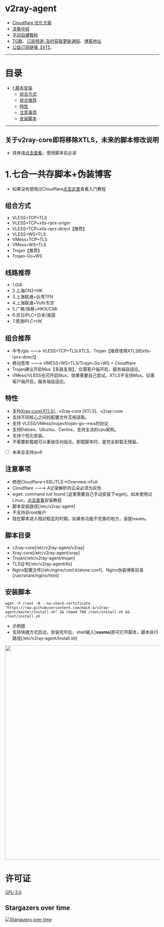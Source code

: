 # v2ray-agent
- [Cloudflare 优化方案](https://github.com/mack-a/v2ray-agent/blob/master/documents/optimize_V2Ray.md)
- [流量中转](https://github.com/mack-a/v2ray-agent/blob/master/documents/traffic_relay.md)
- [手动自建教程](https://github.com/mack-a/v2ray-agent/blob/master/documents/Cloudflare_install_manual.md)
- [TG群](https://t.me/technologyshare)、[订阅频道-及时获取更新通知](https://t.me/v2rayagentshare)、[博客地址](https://www.v2ray-agent.com/)
- [公益订阅链接【4T】](https://github.com/mack-a/v2ray-agent/blob/master/documents/free_account.md)。

* * *
# 目录
- [1.脚本安装](#1vlesstcptlsvlesswstlsvmesstcptlsvmesswstlstrojan-伪装博客-五合一共存脚本)
  * [组合方式](#组合方式)
  * [组合推荐](#组合推荐)
  * [特性](#特性)
  * [注意事项](#注意事项)
  * [安装脚本](#安装脚本)
* * *

## 关于v2ray-core即将移除XTLS，未来的脚本修改说明
- 具体请[点击查看](https://github.com/mack-a/v2ray-agent/issues/32)，使用脚本前必读

# 1.七合一共存脚本+伪装博客
- 如果没有使用过Cloudflare[点击这里](https://github.com/mack-a/v2ray-agent/blob/master/documents/cloudflare_init.md)查看入门教程

## 组合方式
- VLESS+TCP+TLS
- VLESS+TCP+xtls-rprx-origin
- VLESS+TCP+xtls-rprx-direct【推荐】
- VLESS+WS+TLS 
- VMess+TCP+TLS
- VMess+WS+TLS
- Trojan【推荐】
- Trojan-Go+WS

## 线路推荐
- 1.GIA
- 2.上海CN2+HK
- 3.上海联通+台湾TFN
- 4.上海联通+Vultr东京
- 5.广移/珠移+HKIX/CMI
- 6.苏日IPLC+日本/美国
- 7.莞港IPLC+HK

## 组合推荐
- 中专/gia ---> VLESS+TCP+TLS/XTLS、Trojan【推荐使用XTLS的xtls-rprx-direct】
- 移动宽带  ---> VMESS+WS+TLS/Trojan-Go+WS + Cloudflare
- Trojan建议开启Mux【多路复用】，仅需客户端开启，服务端自适应。
- VMess/VLESS也可开启Mux，效果需要自己尝试，XTLS不支持Mux。仅需客户端开启，服务端自适应。

## 特性
- 支持[Xray-core[XTLS]](https://github.com/XTLS/Xray-core)、v2ray-core [XTLS]、v2ray-core
- 支持不同核心之间的配置文件互相读取。
- 支持 VLESS/VMess/trojan/trojan-go-->ws的协议
- 支持Debian、Ubuntu、Centos，支持主流的cpu架构。
- 支持个性化安装。
- 不需要卸载就可以重装任何组合。卸载脚本时，是完全卸载无残留。
- [ ] 未来会支持ipv6


## 注意事项
- 修改Cloudflare->SSL/TLS->Overview->Full
- Cloudflare ---> A记录解析的云朵必须为灰色
- wget: command not found [这里需要自己手动安装下wget]，如未使用过Linux，[点击查看](https://github.com/mack-a/v2ray-agent/tree/master/documents/install_tools.md)安装教程
- 脚本安装路径[/etc/v2ray-agent]
- 不支持非root账户
- 现在脚本进入相对稳定的时期，如果有功能不完善的地方，请提issues。

## 脚本目录
- v2ray-core[/etc/v2ray-agent/v2ray]
- Xray-core[/etc/v2ray-agent/xray]
- Trojan[/etc/v2ray-agent/trojan]
- TLS证书[/etc/v2ray-agent/tls]
- Nginx配置文件[/etc/nginx/conf.d/alone.conf]、Nginx伪装博客目录[/usr/share/nginx/html]


## 安装脚本
```
wget -P /root -N --no-check-certificate "https://raw.githubusercontent.com/mack-a/v2ray-agent/master/install.sh" && chmod 700 /root/install.sh && /root/install.sh
```

- 示例图
- 支持快捷方式启动，安装完毕后，shell输入[**vasma**]即可打开脚本，脚本执行路径[/etc/v2ray-agent/install.sh]
<img src="https://raw.githubusercontent.com/mack-a/v2ray-agent/master/fodder/install/install.jpg" width=700>

# 许可证
[GPL-3.0](https://github.com/mack-a/v2ray-agent/blob/master/LICENSE)

## Stargazers over time

[![Stargazers over time](https://starchart.cc/mack-a/v2ray-agent.svg)](https://starchart.cc/mack-a/v2ray-agent)
